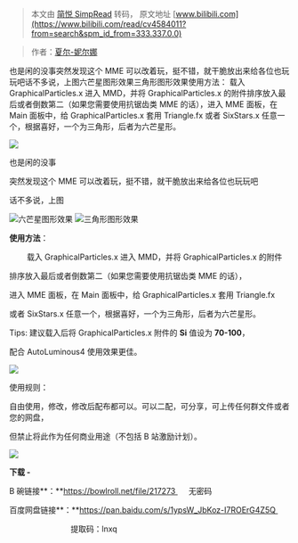 > 本文由 [简悦 SimpRead](http://ksria.com/simpread/) 转码， 原文地址 [www.bilibili.com](https://www.bilibili.com/read/cv4584011?from=search&spm_id_from=333.337.0.0)

> 作者：[夏尔-妮尔娜](https://space.bilibili.com/32262020)

 也是闲的没事突然发现这个 MME 可以改着玩，挺不错，就干脆放出来给各位也玩玩吧话不多说，上图六芒星图形效果三角形图形效果使用方法： 载入 GraphicalParticles.x 进入 MMD，并将 GraphicalParticles.x 的附件排序放入最后或者倒数第二（如果您需要使用抗锯齿类 MME 的话），进入 MME 面板，在 Main 面板中，给 GraphicalParticles.x 套用 Triangle.fx 或者 SixStars.x 任意一个，根据喜好，一个为三角形，后者为六芒星形。

![](http://i0.hdslb.com/bfs/article/651ef2f1f7c9a0107563760e4bbef2d6258f67f8.jpg@942w_531h_progressive.webp)

也是闲的没事

突然发现这个 MME 可以改着玩，挺不错，就干脆放出来给各位也玩玩吧

话不多说，上图

![](http://i0.hdslb.com/bfs/article/2c1b719272e3302075ff27d83380da6baca5e4d8.jpg@942w_531h_progressive.webp)六芒星图形效果 ![](http://i0.hdslb.com/bfs/article/2d3ef2800c41f5d42a70597cb1d20e313fae2743.jpg@942w_531h_progressive.webp)三角形图形效果

**使用方法**：

        载入 GraphicalParticles.x 进入 MMD，并将 GraphicalParticles.x 的附件

排序放入最后或者倒数第二（如果您需要使用抗锯齿类 MME 的话），

进入 MME 面板，在 Main 面板中，给 GraphicalParticles.x 套用 Triangle.fx

或者 SixStars.x 任意一个，根据喜好，一个为三角形，后者为六芒星形。

Tips: 建议载入后将 GraphicalParticles.x 附件的 **Si** 值设为 **70-100**，

配合 AutoLuminous4 使用效果更佳。

![](http://i0.hdslb.com/bfs/article/4adb9255ada5b97061e610b682b8636764fe50ed.png)

使用规则：

自由使用，修改，修改后配布都可以。可以二配，可分享，可上传任何群文件或者您的网盘，

但禁止将此作为任何商业用途（不包括 B 站激励计划）。

![](http://i0.hdslb.com/bfs/article/4adb9255ada5b97061e610b682b8636764fe50ed.png)

**下载 -**

B 碗链接**：**https://bowlroll.net/file/217273      无密码

百度网盘链接**：**https://pan.baidu.com/s/1ypsW_JbKoz-I7ROErG4Z5Q 

                            提取码：lnxq
